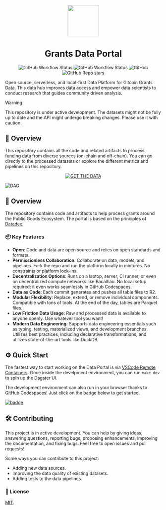 <div align="center">
  <img src="https://user-images.githubusercontent.com/1682202/271937380-10d6e036-5fe4-4ea6-b3b4-8e3001c21289.png" width="100" />
</div>
<h1 align="center">Grants Data Portal</h1>

<div align="center">
  <img alt="GitHub Workflow Status" src="https://img.shields.io/github/actions/workflow/status/davidgasquez/grants-data-portal/pipeline.yml?style=flat-square">
  <img alt="GitHub Workflow Status" src="https://img.shields.io/github/actions/workflow/status/davidgasquez/grants-data-portal/tables.yml?style=flat-square">
  <img alt="GitHub" src="https://img.shields.io/github/license/davidgasquez/grants-data-portal?style=flat-square">
  <img alt="GitHub Repo stars" src="https://img.shields.io/github/stars/davidgasquez/grants-data-portal?style=flat-square">
  <!-- <a href="https://drips.network/app/projects/github/davidgasquez/grants-data-portal" target="_blank"><img src="https://grants.drips.network/api/embed/project/https%3A%2F%2Fgithub.com%2Fdavidgasquez%2Fgrants-data-portal/support.png?background=light&style=drips&text=project&stat=none" alt="Support grants-data-portal on drips.network" height="21"></a> -->
</div>


Open source, serverless, and local-first Data Platform for Gitcoin Grants Data. This data hub improves data access and empower data scientists to conduct research that guides community driven analysis.

> [!WARNING]
>
> This repository is under active development. The datasets might not be fully up to date and the API might undergo breaking changes. Please use it with caution.

## 📖 Overview

This repository contains all the code and related artifacts to process funding data from diverse sources (on-chain and off-chain). You can go directly to the processed datasets or explore the different metrics and pipelines on this repository.

<div align="center">
  <a href="https://grantsdataportal.xyz/data" target="_blank">
      <img src="https://img.shields.io/badge/GET_THE_DATA-0090ff?style=for-the-badge" alt="GET THE DATA">
  </a>
</div>

![DAG](https://github.com/davidgasquez/gitcoin-grants-data-portal/assets/1682202/2095974c-f8c4-430b-9c93-dd2a0598127e)

## 📖 Overview

The repository contains code and artifacts to help process grants around the Public Goods Ecosystem. The portal is based on the principles of [Datadex](https://github.com/davidgasquez/datadex).

### 📦 Key Features

- **Open**: Code and data are open source and relies on open standards and formats.
- **Permissionless Collaboration**: Collaborate on data, models, and pipelines. Fork the repo and run the platform locally in mintures. No constraints or platform lock-ins.
- **Decentralization Options**: Runs on a laptop, server, CI runner, or even on decentralized compute networks like Bacalhau. No local setup required; it even works seamlessly in GitHub Codespaces.
- **Data as Code**: Each commit generates and pushes all table files to R2.
- **Modular Flexibility**: Replace, extend, or remove individual components. Compatible with tons of tools. At the end of the day, tables are Parquet files.
- **Low Friction Data Usage**: Raw and processed data is available to anyone openly. Use whatever tool you want!
- **Modern Data Engineering**: Supports data engineering essentials such as typing, testing, materialized views, and development branches. Utilizes best practices, including declarative transformations, and utilizes state-of-the-art tools like DuckDB.

## ⚙️ Quick Start

The fastest way to start working on the Data Portal is via [VSCode Remote Containers](https://code.visualstudio.com/docs/remote/containers). Once inside the develpment environment, you can run `make dev` to spin up the Dagster UI.

The development environment can also run in your browser thanks to GitHub Codespaces! Just click on the badge below to get started.

[![badge](https://github.com/codespaces/badge.svg)](https://codespaces.new/davidgasquez/gitcoin-grants-data-portal)

## 🛠️ Contributing

This project is in active development. You can help by giving ideas, answering questions, reporting bugs, proposing enhancements, improving the documentation, and fixing bugs. Feel free to open issues and pull requests!

Some ways you can contribute to this project:

- Adding new data sources.
- Improving the data quality of existing datasets.
- Adding tests to the data pipelines.

### 📄 License

[MIT](https://choosealicense.com/licenses/mit/).
